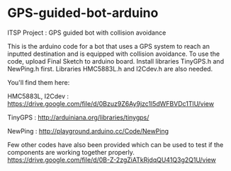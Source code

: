 # GPS-guided-bot-arduino
ITSP Project : GPS guided bot with collision avoidance

This is the arduino code for a bot that uses a GPS system to reach an inputted destination and is equipped with collision avoidance. 
To use the code, upload Final Sketch to arduino board. Install libraries TinyGPS.h and NewPing.h first.
Libraries HMC5883L.h and I2Cdev.h are also needed.

You'll find them here:

 HMC5883L, I2Cdev : https://drive.google.com/file/d/0Bzuz9Z6Ay9jzc1l5dWFBVDc1TlU/view

TinyGPS : http://arduiniana.org/libraries/tinygps/

NewPing : http://playground.arduino.cc/Code/NewPing

Few other codes have also been provided which can be used to test if the components are working together properly.
https://drive.google.com/file/d/0B-Z-2zgZiATkRjdqQU41Q3g2Q1U/view
